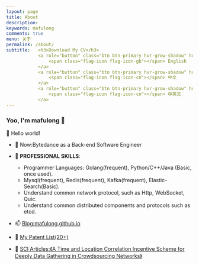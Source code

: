 ```yaml
---
layout: page
title: About
description: 
keywords: mafulong
comments: true
menu: 关于
permalink: /about/
subtitle:   <h3>Download My CV</h3>
            <a role="button" class="btn btn-primary hvr-grow-shadow" href="https://cdn.jsdelivr.net/gh/mafulong/mafulong.github.io@built/assets/files/cv-english.pdf" target="_blanks">
                <span class="flag-icon flag-icon-gb"></span> English
            </a>
            <a role="button" class="btn btn-primary hvr-grow-shadow" href="https://cdn.jsdelivr.net/gh/mafulong/mafulong.github.io@built/assets/files/cv-chinese.pdf" target="_blanks">
                <span class="flag-icon flag-icon-cn"></span> 中文
            </a>
            <a role="button" class="btn btn-primary hvr-grow-shadow" href="https://cdn.jsdelivr.net/gh/mafulong/mafulong.github.io@built/assets/files/马福龙-服务端研发-中英文简历.pdf" target="_blanks">
                <span class="flag-icon flag-icon-cn"></span> 中英文
            </a>
---
```


### Yoo, I'm mafulong 👋

🎊 Hello world!

- 🔭 Now:Bytedance as a Back-end Software Engineer 
- 🌱 **PROFESSIONAL SKILLS**:
  - Programmer Languages: Golang(frequent), Python/C++/Java (Basic, once used).
  - Mysql(frequent), Redis(frequent), Kafka(frequent), Elastic-Search(Basic).
  - Understand common network protocol, such as Http, WebSocket, Quic.
  - Understand common distributed components and protocols such as etcd.

- 📫 [Blog:mafulong.github.io](https://mafulong.github.io)
- 📝 [My Patent List(20+)](https://github.com/mafulong/mafulong/blob/main/files/zhuanli.csv)
- 📝 [SCI Articles:《A Time and Location Correlation Incentive Scheme for Deeply Data Gathering in Crowdsourcing Networks》](https://www.hindawi.com/journals/wcmc/2018/8052620/)
